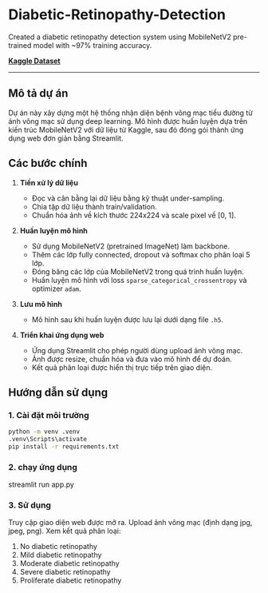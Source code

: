 # Diabetic-Retinopathy-Detection

Created a diabetic retinopathy detection system using MobileNetV2 pre-trained model with ~97% training accuracy.

[**Kaggle Dataset**](https://www.kaggle.com/datasets/tanlikesmath/diabetic-retinopathy-resized)

---

## Mô tả dự án

Dự án này xây dựng một hệ thống nhận diện bệnh võng mạc tiểu đường từ ảnh võng mạc sử dụng deep learning. Mô hình được huấn luyện dựa trên kiến trúc MobileNetV2 với dữ liệu từ Kaggle, sau đó đóng gói thành ứng dụng web đơn giản bằng Streamlit.

## Các bước chính

1. **Tiền xử lý dữ liệu**  
   - Đọc và cân bằng lại dữ liệu bằng kỹ thuật under-sampling.
   - Chia tập dữ liệu thành train/validation.
   - Chuẩn hóa ảnh về kích thước 224x224 và scale pixel về [0, 1].

2. **Huấn luyện mô hình**  
   - Sử dụng MobileNetV2 (pretrained ImageNet) làm backbone.
   - Thêm các lớp fully connected, dropout và softmax cho phân loại 5 lớp.
   - Đóng băng các lớp của MobileNetV2 trong quá trình huấn luyện.
   - Huấn luyện mô hình với loss `sparse_categorical_crossentropy` và optimizer `adam`.

3. **Lưu mô hình**  
   - Mô hình sau khi huấn luyện được lưu lại dưới dạng file `.h5`.

4. **Triển khai ứng dụng web**  
   - Ứng dụng Streamlit cho phép người dùng upload ảnh võng mạc.
   - Ảnh được resize, chuẩn hóa và đưa vào mô hình để dự đoán.
   - Kết quả phân loại được hiển thị trực tiếp trên giao diện.

## Hướng dẫn sử dụng

### 1. Cài đặt môi trường

```bash
python -m venv .venv
.venv\Scripts\activate
pip install -r requirements.txt
```

### 2. chạy ứng dụng

streamlit run app.py

### 3. Sử dụng

Truy cập giao diện web được mở ra.
Upload ảnh võng mạc (định dạng jpg, jpeg, png).
Xem kết quả phân loại:
1. No diabetic retinopathy
2. Mild diabetic retinopathy
3. Moderate diabetic retinopathy
4. Severe diabetic retinopathy
5. Proliferate diabetic retinopathy